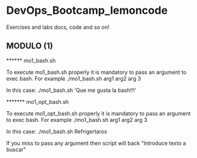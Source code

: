 # DevOps_Bootcamp_lemoncode
 Exercises and labs docs, code and so on!

 ## MODULO (1)
 
 ****** mo1_bash.sh

 To execute mo1_bash.sh properly it is mandatory to pass an argument to exec bash. For example ./mo1_bash.sh arg1 arg2 arg 3

 In this case: ./mo1_bash.sh 'Que me gusta la bash!!!'

 ******* mo1_opt_bash.sh

 To execute mo1_opt_bash.sh properly it is mandatory to pass an argument to exec bash. For example ./mo1_bash.sh arg1 arg2 arg 3

 In this case: ./mo1_bash.sh Refrigertaros
 
 If you miss to pass any argument then script will back "Introduce texto a buscar"


